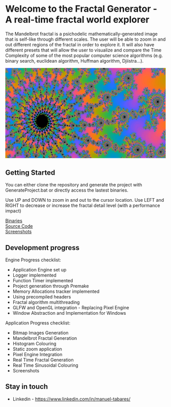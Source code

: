 # Welcome to the Fractal Generator - A real-time fractal world explorer

The Mandelbrot fractal is a psichodelic mathematically-generated image that is self-like through different scales. The user will be able to zoom in and out different regions of the fractal in order to explore it. It will also have different presets that will allow the user to visualize and compare the Time Complexity of some of the most popular computer science algorithms (e.g. binary search, euclidean algorithm, Huffman algorithm, Djiistra...).

![Fractal](screenshots/10_03_Fractal_World_1.jpg)

## Getting Started

You can either clone the repository and generate the project with GenerateProject.bat or directly access the lastest binaries.<br/>

Use UP and DOWN to zoom in and out to the cursor location. Use LEFT and RIGHT to decrease or increase the fractal detail level (with a performance impact)<br/>

[Binaries](https://github.com/ManuCanedo/fractal-generator/tree/master/bin)  
[Source Code](https://github.com/ManuCanedo/fractal-generator/tree/master/src)   
[Screenshots](https://github.com/ManuCanedo/fractal-generator/tree/master/media/screenshots) 

## Development progress

Engine Progress checklist:
+ Application Engine set up
+ Logger implemented  
+ Function Timer implemented
+ Project generation through Premake
+ Memory Allocations tracker implemented 
+ Using precompiled headers
+ Fractal algorithm multithreading
+ GLFW and OpenGL integration - Replacing Pixel Engine
+ Window Abstraction and Implementation for Windows

Application Progress checklist:
+ Bitmap Images Generation
+ Mandelbrot Fractal Generation
+ Histogram Colouring
+ Static zoom application
+ Pixel Engine Integration
+ Real Time Fractal Generation
+ Real Time Sinusoidal Colouring
+ Screenshots

## Stay in touch

+ Linkedin - https://www.linkedin.com/in/manuel-tabares/
